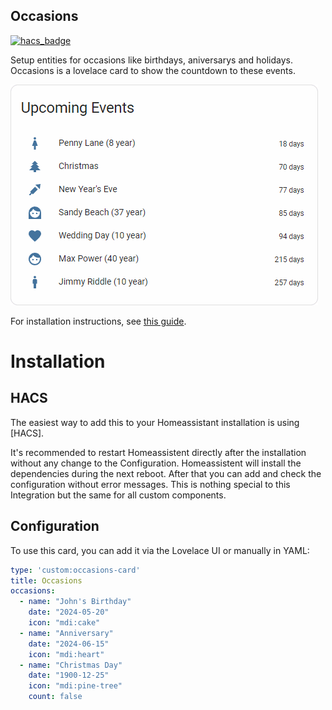 ## Occasions

[![hacs_badge](https://img.shields.io/badge/HACS-Default-orange.svg)](https://github.com/hacs/integration)

Setup entities for occasions like birthdays, aniversarys and holidays. Occasions is a lovelace card to show the countdown to these events.

![occasions mov](https://raw.githubusercontent.com/andymcloid/occasions-hass-integration/refs/heads/main/screenshot.png)

For installation instructions, see [this guide](https://github.com/thomasloven/hass-config/wiki/Lovelace-Plugins).

# Installation

## HACS

The easiest way to add this to your Homeassistant installation is using [HACS]. 

It's recommended to restart Homeassistent directly after the installation without any change to the Configuration. 
Homeassistent will install the dependencies during the next reboot. After that you can add and check the configuration without error messages. 
This is nothing special to this Integration but the same for all custom components.

## Configuration

To use this card, you can add it via the Lovelace UI or manually in YAML:

```yaml
type: 'custom:occasions-card'
title: Occasions
occasions:
  - name: "John's Birthday"
    date: "2024-05-20"
    icon: "mdi:cake"
  - name: "Anniversary"
    date: "2024-06-15"
    icon: "mdi:heart"
  - name: "Christmas Day"
    date: "1900-12-25"
    icon: "mdi:pine-tree"
    count: false
```